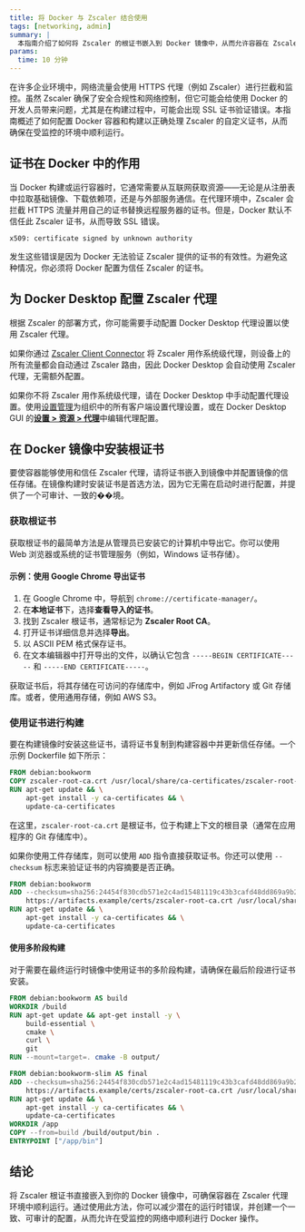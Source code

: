 ```yaml
---
title: 将 Docker 与 Zscaler 结合使用
tags: [networking, admin]
summary: |
  本指南介绍了如何将 Zscaler 的根证书嵌入到 Docker 镜像中，从而允许容器在 Zscaler 代理下安全运行并避免 SSL 错误。
params:
  time: 10 分钟
---
```


在许多企业环境中，网络流量会使用 HTTPS 代理（例如 Zscaler）进行拦截和监控。虽然 Zscaler 确保了安全合规性和网络控制，但它可能会给使用 Docker 的开发人员带来问题，尤其是在构建过程中，可能会出现 SSL 证书验证错误。本指南概述了如何配置 Docker 容器和构建以正确处理 Zscaler 的自定义证书，从而确保在受监控的环境中顺利运行。

## 证书在 Docker 中的作用

当 Docker 构建或运行容器时，它通常需要从互联网获取资源——无论是从注册表中拉取基础镜像、下载依赖项，还是与外部服务通信。在代理环境中，Zscaler 会拦截 HTTPS 流量并用自己的证书替换远程服务器的证书。但是，Docker 默认不信任此 Zscaler 证书，从而导致 SSL 错误。

```plaintext
x509: certificate signed by unknown authority
```

发生这些错误是因为 Docker 无法验证 Zscaler 提供的证书的有效性。为避免这种情况，你必须将 Docker 配置为信任 Zscaler 的证书。

## 为 Docker Desktop 配置 Zscaler 代理

根据 Zscaler 的部署方式，你可能需要手动配置 Docker Desktop 代理设置以使用 Zscaler 代理。

如果你通过 [Zscaler Client Connector](https://help.zscaler.com/zscaler-client-connector/what-is-zscaler-client-connector) 将 Zscaler 用作系统级代理，则设备上的所有流量都会自动通过 Zscaler 路由，因此 Docker Desktop 会自动使用 Zscaler 代理，无需额外配置。

如果你不将 Zscaler 用作系统级代理，请在 Docker Desktop 中手动配置代理设置。使用[设置管理](/manuals/security/for-admins/hardened-desktop/settings-management/_index.md)为组织中的所有客户端设置代理设置，或在 Docker Desktop GUI 的[**设置 > 资源 > 代理**](/manuals/desktop/settings-and-maintenance/settings.md#proxies)中编辑代理配置。

## 在 Docker 镜像中安装根证书

要使容器能够使用和信任 Zscaler 代理，请将证书嵌入到镜像中并配置镜像的信任存储。在镜像构建时安装证书是首选方法，因为它无需在启动时进行配置，并提供了一个可审计、一致的��境。

### 获取根证书

获取根证书的最简单方法是从管理员已安装它的计算机中导出它。你可以使用 Web 浏览器或系统的证书管理服务（例如，Windows 证书存储）。

#### 示例：使用 Google Chrome 导出证书

1. 在 Google Chrome 中，导航到 `chrome://certificate-manager/`。
2. 在**本地证书**下，选择**查看导入的证书**。
3. 找到 Zscaler 根证书，通常标记为 **Zscaler Root CA**。
4. 打开证书详细信息并选择**导出**。
5. 以 ASCII PEM 格式保存证书。
6. 在文本编辑器中打开导出的文件，以确认它包含 `-----BEGIN CERTIFICATE-----` 和 `-----END CERTIFICATE-----`。

获取证书后，将其存储在可访问的存储库中，例如 JFrog Artifactory 或 Git 存储库。或者，使用通用存储，例如 AWS S3。

### 使用证书进行构建

要在构建镜像时安装这些证书，请将证书复制到构建容器中并更新信任存储。一个示例 Dockerfile 如下所示：

```dockerfile
FROM debian:bookworm
COPY zscaler-root-ca.crt /usr/local/share/ca-certificates/zscaler-root-ca.crt
RUN apt-get update && \
    apt-get install -y ca-certificates && \
    update-ca-certificates
```

在这里，`zscaler-root-ca.crt` 是根证书，位于构建上下文的根目录（通常在应用程序的 Git 存储库中）。

如果你使用工件存储库，则可以使用 `ADD` 指令直接获取证书。你还可以使用 `--checksum` 标志来验证证书的内容摘要是否正确。

```dockerfile
FROM debian:bookworm
ADD --checksum=sha256:24454f830cdb571e2c4ad15481119c43b3cafd48dd869a9b2945d1036d1dc68d \
    https://artifacts.example/certs/zscaler-root-ca.crt /usr/local/share/ca-certificates/zscaler-root-ca.crt
RUN apt-get update && \
    apt-get install -y ca-certificates && \
    update-ca-certificates
```

#### 使用多阶段构建

对于需要在最终运行时镜像中使用证书的多阶段构建，请确保在最后阶段进行证书安装。

```dockerfile
FROM debian:bookworm AS build
WORKDIR /build
RUN apt-get update && apt-get install -y \
    build-essential \
    cmake \
    curl \
    git
RUN --mount=target=. cmake -B output/

FROM debian:bookworm-slim AS final
ADD --checksum=sha256:24454f830cdb571e2c4ad15481119c43b3cafd48dd869a9b2945d1036d1dc68d \
    https://artifacts.example/certs/zscaler-root-ca.crt /usr/local/share/ca-certificates/zscaler-root-ca.crt
RUN apt-get update && \
    apt-get install -y ca-certificates && \
    update-ca-certificates
WORKDIR /app
COPY --from=build /build/output/bin .
ENTRYPOINT ["/app/bin"]
```

## 结论

将 Zscaler 根证书直接嵌入到你的 Docker 镜像中，可确保容器在 Zscaler 代理环境中顺利运行。通过使用此方法，你可以减少潜在的运行时错误，并创建一个一致、可审计的配置，从而允许在受监控的网络中顺利进行 Docker 操作。

